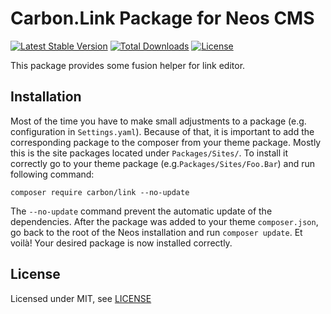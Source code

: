 Carbon.Link Package for Neos CMS
======================================

[![Latest Stable Version](https://poser.pugx.org/carbon/link/v/stable)](https://packagist.org/packages/carbon/link)
[![Total Downloads](https://poser.pugx.org/carbon/link/downloads)](https://packagist.org/packages/carbon/link)
[![License](https://poser.pugx.org/carbon/link/license)](https://packagist.org/packages/carbon/link)

This package provides some fusion helper for link editor.


Installation
------------

Most of the time you have to make small adjustments to a package (e.g. configuration in `Settings.yaml`). Because of that, it is important to add the corresponding package to the composer from your theme package. Mostly this is the site packages located under `Packages/Sites/`. To install it correctly go to your theme package (e.g.`Packages/Sites/Foo.Bar`) and run following command:
```
composer require carbon/link --no-update
```

The `--no-update` command prevent the automatic update of the dependencies. After the package was added to your theme `composer.json`, go back to the root of the Neos installation and run `composer update`. Et voilà! Your desired package is now installed correctly.

License
-------

Licensed under MIT, see [LICENSE](LICENSE)
